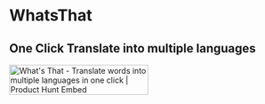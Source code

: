 # WhatsThat
## One Click Translate into multiple languages

<a href="https://www.producthunt.com/posts/what-s-that?utm_source=badge-featured&utm_medium=badge&utm_souce=badge-what-s-that" target="_blank"><img src="https://api.producthunt.com/widgets/embed-image/v1/featured.svg?post_id=153499&theme=light" alt="What's That - Translate words into multiple languages in one click | Product Hunt Embed" style="width: 250px; height: 54px;" width="250px" height="54px" /></a>
